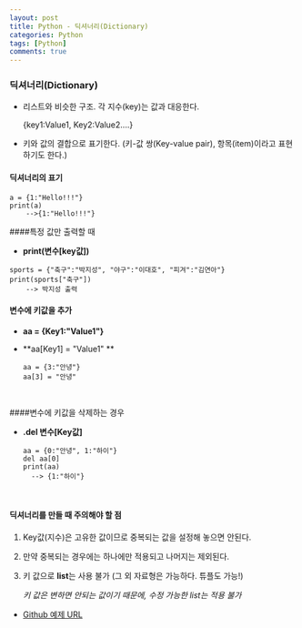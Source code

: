 ```yaml
---
layout: post
title: Python - 딕셔너리(Dictionary)
categories: Python
tags: [Python]
comments: true
---
```


### 딕셔너리(Dictionary)

- 리스트와 비슷한 구조. 각 지수(key)는 값과 대응한다. 

  {key1:Value1, Key2:Value2....}

- 키와 값의 결합으로 표기한다. (키-값 쌍(Key-value pair), 항목(item)이라고 표현하기도 한다.)



#### 딕셔너리의 표기

```
a = {1:"Hello!!!"}
print(a)
	-->{1:"Hello!!!"}
```



####특정 값만 출력할 때

- **print(변수[key값])**

```
sports = {"축구":"박지성", "야구":"이대호", "피겨":"김연아"}
print(sports["축구"])
	--> 박지성 출력
```



#### 변수에 키값을 추가

- **aa = {Key1:"Value1"}**

- **aa[Key1] = "Value1" **

  ```
  aa = {3:"안녕"}
  aa[3] = "안녕"
  ```

  ​

####변수에 키값을 삭제하는 경우 

- **.del 변수[Key값]**

  ```
  aa = {0:"안녕", 1:"하이"}
  del aa[0]
  print(aa)
  	--> {1:"하이"}
  ```

  ​

#### 딕셔너리를 만들 때 주의해야 할 점

1. Key값(지수)은 고유한 값이므로 중복되는 값을 설정해 놓으면 안된다.

2. 만약 중복되는 경우에는 하나에만 적용되고 나머지는 제외된다.

3. 키 값으로 **list**는 사용 불가 (그 외 자료형은 가능하다. 튜플도 가능!)

   *키 값은 변하면 안되는 값이기 때문에, 수정 가능한 list는 적용 불가*





- [Github 예제 URL](https://github.com/DongmeeKim/Python-Study/blob/master/dictionary%20set/dictionary.py)

